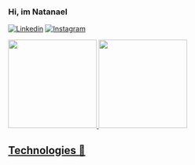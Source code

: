### Hi, im Natanael

[![Linkedin](https://img.shields.io/badge/LinkedIn-0077B5?style=for-the-badge&logo=linkedin&logoColor=white)](https://www.linkedin.com/in/natanael-caetano-4b8317146/)
[![Instagram](https://img.shields.io/badge/Instagram-E4405F?style=for-the-badge&logo=instagram&logoColor=white)](https://www.instagram.com/ntcaetano/)

<div style="display: inline_block">
  <a href="https://github.com/ntcaetano">
  <img height="180em" src="https://github-readme-stats.vercel.app/api?username=ntcaetano&show_icons=true&theme=dark&include_all_commits=true&count_private=true"/>
  <img height="180em" src="https://github-readme-stats.vercel.app/api/top-langs/?username=ntcaetano&layout=compact&langs_count=7&theme=dark"/>
</div>
  
## Technologies 🚀



 
